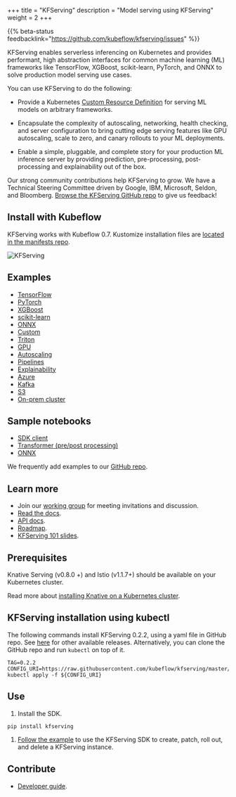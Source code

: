 +++
title = "KFServing"
description = "Model serving using KFServing"
weight = 2
+++

{{% beta-status 
  feedbacklink="https://github.com/kubeflow/kfserving/issues" %}}

KFServing enables serverless inferencing on Kubernetes and provides performant, high abstraction interfaces for common machine learning (ML) frameworks like TensorFlow, XGBoost, scikit-learn, PyTorch, and ONNX to solve production model serving use cases.

You can use KFServing to do the following:

* Provide a Kubernetes [Custom Resource Definition](https://kubernetes.io/docs/concepts/extend-kubernetes/api-extension/custom-resources/) for serving ML models on arbitrary frameworks.

* Encapsulate the complexity of autoscaling, networking, health checking, and server configuration to bring cutting edge serving features like GPU autoscaling, scale to zero, and canary rollouts to your ML deployments.

* Enable a simple, pluggable, and complete story for your production ML inference server by providing prediction, pre-processing, post-processing and explainability out of the box.

Our strong community contributions help KFServing to grow. We have a Technical Steering Committee driven by Google, IBM, Microsoft, Seldon, and Bloomberg. [Browse the KFServing GitHub repo](https://github.com/kubeflow/kfserving) to give us feedback!

## Install with Kubeflow
KFServing works with Kubeflow 0.7. Kustomize installation files are [located in the manifests repo](https://github.com/kubeflow/manifests/tree/master/kfserving).

<img src="../kfserving.png" alt="KFServing">

## Examples
* [TensorFlow](https://github.com/kubeflow/kfserving/tree/master/docs/samples/tensorflow)
* [PyTorch](https://github.com/kubeflow/kfserving/tree/master/docs/samples/pytorch)
* [XGBoost](https://github.com/kubeflow/kfserving/tree/master/docs/samples/xgboost)
* [scikit-learn](https://github.com/kubeflow/kfserving/tree/master/docs/samples/sklearn)
* [ONNX](https://github.com/kubeflow/kfserving/tree/master/docs/samples/onnx)
* [Custom](https://github.com/kubeflow/kfserving/tree/master/docs/samples/custom)
* [Triton](https://github.com/kubeflow/kfserving/tree/master/docs/samples/triton)
* [GPU](https://github.com/kubeflow/kfserving/tree/master/docs/samples/accelerators)
* [Autoscaling](https://github.com/kubeflow/kfserving/tree/master/docs/samples/autoscaling)
* [Pipelines](https://github.com/kubeflow/kfserving/tree/master/docs/samples/pipelines)
* [Explainability](https://github.com/kubeflow/kfserving/tree/master/docs/samples/explanation/alibi)
* [Azure](https://github.com/kubeflow/kfserving/tree/master/docs/samples/azure)
* [Kafka](https://github.com/kubeflow/kfserving/tree/master/docs/samples/kafka)
* [S3](https://github.com/kubeflow/kfserving/tree/master/docs/samples/s3)
* [On-prem cluster](https://github.com/kubeflow/kfserving/tree/master/docs/samples/pvc)

## Sample notebooks
* [SDK client](https://github.com/kubeflow/kfserving/blob/master/docs/samples/client/kfserving_sdk_sample.ipynb)
* [Transformer (pre/post processing)](https://github.com/kubeflow/kfserving/blob/master/docs/samples/transformer/image_transformer/kfserving_sdk_transformer.ipynb)
* [ONNX](https://github.com/kubeflow/kfserving/blob/master/docs/samples/onnx/mosaic-onnx.ipynb)

We frequently add examples to our [GitHub repo](https://github.com/kubeflow/kfserving/tree/master/docs/samples/).

## Learn more
* Join our [working group](https://groups.google.com/forum/#!forum/kfserving) for meeting invitations and discussion.
* [Read the docs](https://github.com/kubeflow/kfserving/tree/master/docs).
* [API docs](https://github.com/kubeflow/kfserving/tree/master/docs/apis/README.md).
* [Roadmap](https://github.com/kubeflow/kfserving/tree/master/ROADMAP.md).
* [KFServing 101 slides](https://drive.google.com/file/d/16oqz6dhY5BR0u74pi9mDThU97Np__AFb/view).

## Prerequisites
Knative Serving (v0.8.0 +) and Istio (v1.1.7+) should be available on your Kubernetes cluster.

Read more about [installing Knative on a Kubernetes cluster](https://github.com/kubeflow/kfserving/blob/master/docs/DEVELOPER_GUIDE.md#install-knative-on-a-kubernetes-cluster).

## KFServing installation using kubectl
The following commands install KFServing 0.2.2, using a yaml file in GitHub repo. See [here](https://github.com/kubeflow/kfserving/tree/master/install) for other available releases. Alternatively, you can clone the GitHub repo and run `kubectl` on top of it. 
```
TAG=0.2.2
CONFIG_URI=https://raw.githubusercontent.com/kubeflow/kfserving/master/install/$TAG/kfserving.yaml
kubectl apply -f ${CONFIG_URI}
```

## Use
1. Install the SDK.
```
pip install kfserving
```
1. [Follow the example](https://github.com/kubeflow/kfserving/blob/master/docs/samples/client/kfserving_sdk_sample.ipynb) to use the KFServing SDK to create, patch, roll out, and delete a KFServing instance.

## Contribute
* [Developer guide](https://github.com/kubeflow/kfserving/tree/master/docs/DEVELOPER_GUIDE.md).
